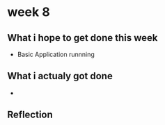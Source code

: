 # week 8

## What i hope to get done this week

- Basic Application runnning

## What i actualy got done

-

## Reflection
